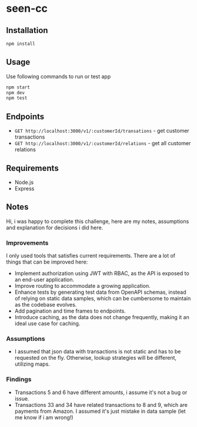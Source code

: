 # seen-cc

## Installation

```bash
npm install
```

## Usage

Use following commands to run or test app

```bash
npm start
npm dev
npm test
```

## Endpoints

- `GET http://localhost:3000/v1/:customerId/transations` - get customer transactions
- `GET http://localhost:3000/v1/:customerId/relations` - get all customer relations

## Requirements

- Node.js
- Express

## Notes

Hi, i was happy to complete this challenge, here are my notes, assumptions and explanation for decisions i did here.

### Improvements

I only used tools that satisfies current requirements. There are a lot of things that can be improved here:

- Implement authorization using JWT with RBAC, as the API is exposed to an end-user application.
- Improve routing to accommodate a growing application.
- Enhance tests by generating test data from OpenAPI schemas, instead of relying on static data samples, which can be cumbersome to maintain as the codebase evolves.
- Add pagination and time frames to endpoints.
- Introduce caching, as the data does not change frequently, making it an ideal use case for caching.

### Assumptions

- I assumed that json data with transactions is not static and has to be requested on the fly. Otherwise, lookup strategies will be different, utilizing maps.

### Findings

- Transactions 5 and 6 have different amounts, i assume it's not a bug or issue.
- Transactions 33 and 34 have related transactions to 8 and 9, which are payments from Amazon. I assumed it's just mistake in data sample (let me know if i am wrong!)
